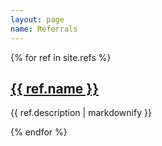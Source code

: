 ```yaml
---
layout: page
name: Referrals
---
```


{% for ref in site.refs %}
  <h2><a href="{{ ref.url }}">{{ ref.name }}</a></h2>
  <p>{{ ref.description | markdownify }}</p>
{% endfor %}